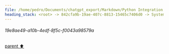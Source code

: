 ```yaml
---
file: /home/pedro/Documents/chatgpt_export/Markdown/Python Integration for Termux.md
heading_stack: <root> -> 842cfa9b-19ae-407c-8813-15465c7406d0 -> System -> 31367e2d-c0e4-4443-a49e-817399b436c2 -> System -> aaa20301-df23-46a0-bb75-e8209ca363a5 -> User -> 19e8ae49-a10b-4edf-8f5c-f0043a98579a
---
```

###### 19e8ae49-a10b-4edf-8f5c-f0043a98579a
[parent ⬆️](#aaa20301-df23-46a0-bb75-e8209ca363a5)
